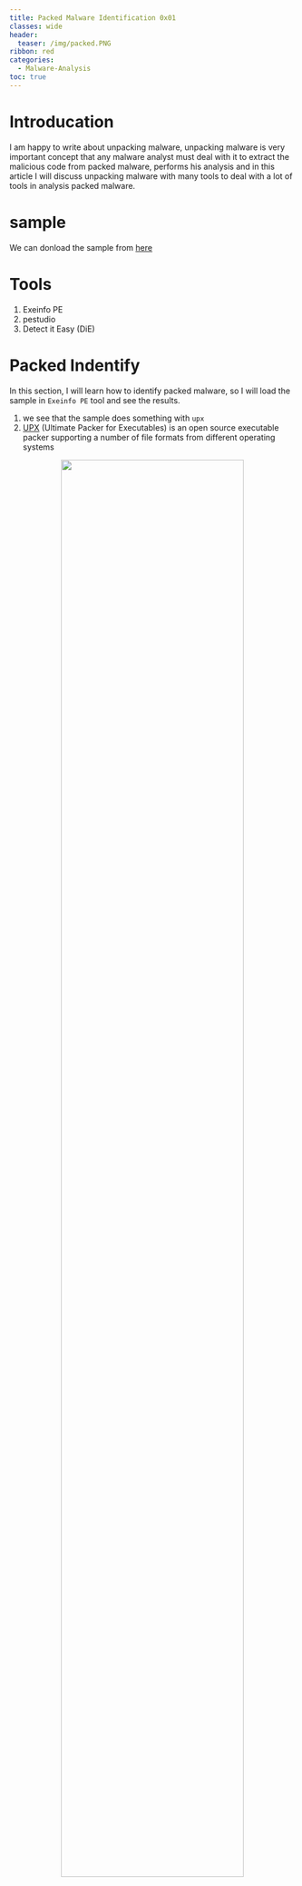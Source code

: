 ```yaml
---
title: Packed Malware Identification 0x01
classes: wide
header:
  teaser: /img/packed.PNG
ribbon: red
categories:
  - Malware-Analysis
toc: true
---
```

# Introducation

I am happy to write about unpacking malware, unpacking malware is very important concept that any malware analyst must deal with it to extract the malicious code from packed
malware, performs his analysis and in this article I will discuss unpacking malware with many tools to deal with a lot of tools in analysis packed malware.

<!-- more -->
# sample 
We can donload the sample from [here](https://app.any.run/tasks/56248422-b327-4226-8a79-3155e24b999d/)
# Tools
1. Exeinfo PE
2. pestudio
3. Detect it Easy (DiE)
 
# Packed Indentify 
In this section, I will learn how to identify packed malware, so I will load the sample in ```Exeinfo PE``` tool and see the results.

1. we see that the sample does something with ```upx```
2. [UPX](https://en.wikipedia.org/wiki/UPX) (Ultimate Packer for Executables) is an open source executable packer supporting a number of file formats from different operating systems

<p align="center">
<img src="https://user-images.githubusercontent.com/74544712/115139288-5e3f9900-a031-11eb-8ea7-c026cff40300.png" width="80%">
</p>

In this time I will load the sample in ```pestudio```, which amazing tool that used by malware analyst in static analysis,it has many options that helps malware analyst to do initial
analysis well, when we open sample in ```pestudio``` we see in main window the property ```signature``` with the ```UPX``` and this is another indicator, this indicator tells us that a sample do something
with ```UPX```

<p align="center">
<img src="https://user-images.githubusercontent.com/74544712/115139637-42d58d80-a033-11eb-86e3-d6cfd4bb07f8.PNG" width="80%">
 </p>

In the last tool which called Detect it Easy (DiE), I will load a sample on it and we can see the results.

<p align="center">
<img src="https://user-images.githubusercontent.com/74544712/115140367-30f5e980-a037-11eb-9c8c-0c759b911830.PNG" width="80%">
</p>

1. the sample is being using the packer which ```UPX```
2. the compiler is called ```Borland Delphi```
3. the linker is called ```Turbo linker```

If you click in this button  ```>```, You will get the same previous details 

<p align="center">
<img src="https://user-images.githubusercontent.com/74544712/115140962-3c96df80-a03a-11eb-8f74-94dc6d977de4.png" width="80%">
</p>

now you can click close in order to back main window, click on ```Signatures``` to show the  ```signature``` that used by ```DiE``` to detect that the sample is packed with ```UPX```.

<p align="center">
<img src="https://user-images.githubusercontent.com/74544712/115141467-b92abd80-a03c-11eb-88c6-aaf9d58d2f00.PNG" width="80%">
</p>

let us close the window to do the last step that is checking the entropy

<p align="center">
<img src="https://user-images.githubusercontent.com/74544712/115142371-b8e0f100-a041-11eb-85b5-17e39cbe294f.PNG" width="80%">
 </p>

```DiE``` show that section (1) [UPX1] is packed as it has high entropy ```6.84995``` which is an important indicator that section is ```packed``` or ```compressed``` and at the top of the window we see the file is packed in the rate of ```95%```

# Srings Extractions
in this section i will learn to extract strings from packed malware using ```Bintext``` but in this time I will use pestudio to extract strings from a sample so let us load sample in pestudio and from main window go to stings.

<p align="center">
<img src="https://user-images.githubusercontent.com/74544712/115149178-30734800-a063-11eb-9757-4cf9f4e55251.PNG" width="80%">
</p>

Some of the most important strings are ```UPX0```, ```UPX1``` , ```VirtualProtect```, ```Kernel32.Dll``` , ```SHfileoperation``` , From the extracted stings, we can determine the following
1. The sample is importing four libraries ```Kernel32.dll``` , ```User32.dll``` , ```Shell32.dll``` , ```comctl32.dll```
2. From those libraries the sample points to 4 functions
* ```GetProcAddress``` → Retrieves the address of an exported function or variable from the specified dynamic-link library (DLL).
* ```LoadLibrary``` → Loads the specified module into the address space of the calling process. Note: other modules may be loaded too.
* ```VirtualProtect``` → Changes the protection on a region of committed pages in the virtual address space of the calling process.

3.```DECRYPT FILE.TEXT```, is indicator that sample is encrypt file (ransomware) and few strings that tell us we deal with ```ransomware``` 

For limit previous information above could mean that this sample is packed, uses LoadLibrary to go and load a library that sample needs it to call some function from it, after the library is loaded, the GetProcAddress is being called as the sample will need call functions from a library. The VirtualProtect is used to change the memory region, for example the region of memory is read and write changes to be read and execute to executed the code from it.














